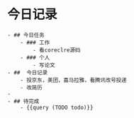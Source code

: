 # 今日记录
	- ## 今日任务
		- ### 工作
			- 看coreclre源码
		- ### 个人
			- 写论文
	- ##  今日记录
		- 投京东，美团，喜马拉雅，看腾讯改号投递
		- 改简历
	-
	- ## 待完成
		- {{query (TODO todo)}}